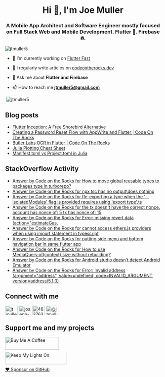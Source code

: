 <h1 align="center">Hi 👋, I'm Joe Muller</h1>
<h3 align="center">A Mobile App Architect and Software Engineer mostly focused on Full Stack Web and Mobile Development. Flutter 💙. Firebase 🔥.</h3>

<p align="left"> <img src="https://komarev.com/ghpvc/?username=jtmuller5&label=Profile%20views&color=0e75b6&style=flat" alt="jtmuller5" /> </p>

- 🔭 I’m currently working on [Flutter Fast](https://codeotr.github.io/flutter-fast-guide/)

- 📝 I regularly write articles on [codeontherocks.dev](https://codeontherocks.dev/)

- 💬 Ask me about **Flutter and Firebase**

- 📫 How to reach me **jtmuller5@gmail.com**
<p>&nbsp;<img align="center" src="https://github-readme-stats.vercel.app/api?username=jtmuller5&show_icons=true&locale=en" alt="jtmuller5" /></p>


## Blog posts
<!-- MEDIUM-STORY-LIST:START -->
- [Flutter Inception: A Free Shorebird Alternative](https://jtmuller5.medium.com/flutter-inception-18e2e8217fb?source=rss-832e1120db1f------2)
- [Creating a Password Reset Flow with AppWrite and Flutter | Code On The Rocks](https://jtmuller5.medium.com/creating-a-password-reset-flow-with-appwrite-and-flutter-code-on-the-rocks-9db556be3cb7?source=rss-832e1120db1f------2)
- [Butler Labs OCR in Flutter | Code On The Rocks](https://jtmuller5.medium.com/butler-labs-ocr-in-flutter-code-on-the-rocks-423518f2713a?source=rss-832e1120db1f------2)
- [Julia Plotting Cheat Sheet](https://jtmuller5.medium.com/julia-plotting-cheat-sheet-fc67086f8c17?source=rss-832e1120db1f------2)
- [Manifest.toml vs Project.toml in Julia](https://jtmuller5.medium.com/manifest-toml-vs-project-toml-in-julia-21ecbad6f92f?source=rss-832e1120db1f------2)
<!-- MEDIUM-STORY-LIST:END -->

## StackOverflow Activity
<!-- STACKOVERFLOW:START -->
- [Answer by Code on the Rocks for How to move global reusable types to packages type in turborepo?](https://stackoverflow.com/questions/77478669/how-to-move-global-reusable-types-to-packages-type-in-turborepo/77568423#77568423)
- [Answer by Code on the Rocks for npx tsc has no output\does nothing](https://stackoverflow.com/questions/71921836/npx-tsc-has-no-output-does-nothing/77568357#77568357)
- [Answer by Code on the Rocks for Re-exporting a type when the &#39;--isolatedModules&#39; flag is provided requires using &#39;export type&#39;.ts](https://stackoverflow.com/questions/70416680/re-exporting-a-type-when-the-isolatedmodules-flag-is-provided-requires-using/77564973#77564973)
- [Answer by Code on the Rocks for the tx doesn&#39;t have the correct nonce. account has nonce of: 5 tx has nonce of: 15](https://stackoverflow.com/questions/45403644/the-tx-doesnt-have-the-correct-nonce-account-has-nonce-of-5-tx-has-nonce-of/77552793#77552793)
- [Answer by Code on the Rocks for Error: missing revert data &lpar;action=&quot;estimateGas,](https://stackoverflow.com/questions/76795642/error-missing-revert-data-action-estimategas/77550555#77550555)
- [Answer by Code on the Rocks for cannot access ethers.js providers when using import statement in typescript](https://stackoverflow.com/questions/75659064/cannot-access-ethers-js-providers-when-using-import-statement-in-typescript/77550524#77550524)
- [Answer by Code on the Rocks for putting side menu and bottom navigation bar in same flutter app](https://stackoverflow.com/questions/77548939/putting-side-menu-and-bottom-navigation-bar-in-same-flutter-app/77549008#77549008)
- [Answer by Code on the Rocks for How to use MediaQuery.of&lpar;context&rpar;.size without rebuilding?](https://stackoverflow.com/questions/77537733/how-to-use-mediaquery-ofcontext-size-without-rebuilding/77546118#77546118)
- [Answer by Code on the Rocks for Android studio doesn&#39;t detect Android Emulator](https://stackoverflow.com/questions/68038272/android-studio-doesnt-detect-android-emulator/77545862#77545862)
- [Answer by Code on the Rocks for Error: invalid address &lpar;argument=&quot;address&quot;, value=undefined, code=INVALID_ARGUMENT, version=address/5.1.0&rpar;](https://stackoverflow.com/questions/67414584/error-invalid-address-argument-address-value-undefined-code-invalid-argume/77526314#77526314)
<!-- STACKOVERFLOW:END -->

## Connect with me
<p align="left">
<a href="https://twitter.com/CodeOnTheRocks_" target="_blank"><img align="center" src="https://raw.githubusercontent.com/rahuldkjain/github-profile-readme-generator/master/src/images/icons/Social/twitter.svg" alt="jtmuller5" height="30" width="40" /></a>
<a href="https://linkedin.com/in/joseph-muller-iii-59671a10a" target="_blank"><img align="center" src="https://raw.githubusercontent.com/rahuldkjain/github-profile-readme-generator/master/src/images/icons/Social/linked-in-alt.svg" alt="joseph-muller-iii-59671a10a" height="30" width="40" /></a>
<a href="https://stackoverflow.com/users/12806961" target="_blank"><img align="center" src="https://raw.githubusercontent.com/rahuldkjain/github-profile-readme-generator/master/src/images/icons/Social/stack-overflow.svg" alt="4637638" height="30" width="40" /></a>
<a href="https://medium.com/@jtmuller5" target="_blank"><img align="center" src="https://raw.githubusercontent.com/rahuldkjain/github-profile-readme-generator/master/src/images/icons/Social/medium.svg" alt="@jtmuller5" height="30" width="40" /></a>
</p>

## Support me and my projects

<a href="https://buymeacoffee.com/mullr" target="_blank"><img align="left" src="https://cdn.buymeacoffee.com/buttons/default-orange.png" alt="Buy Me A Coffee" height="41" width="174"></a>
<br>
<br>

<a href="https://keepmylightson.xyz/support/joemuller" target="_blank"><img align="left" src="https://cdn.jsdelivr.net/gh/jtmuller5/strike/socials/Keep My Lights On BWY.png" alt="Keep My Lights On" height="40" width="200"></a>
<br>
<br>

[:heart: Sponsor on GitHub](https://github.com/sponsors/jtmuller5) 
